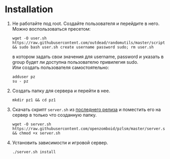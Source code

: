 # Installation
1. Не работайте под root. Создайте пользователя и перейдите в него. Можно воспользоваться пресетом:

       wget -O user.sh https://raw.githubusercontent.com/outdead/randomutils/master/scripts/user/user.sh && sudo bash user.sh create username password sudo; rm user.sh

   в котором задать свои значения для username, password и указать в group будет ли доступна пользователю привилегия sudo.  
   Или создать пользователя самостоятельно:

       adduser pz
       su - pz

2. Создать папку для сервера и перейти в нее.

       mkdir pz1 && cd pz1

3. Скачать скрипт `server.sh` из [последнего релиза](https://github.com/openzomboid/pzctl/releases/latest) и поместить его на сервер в только что созданную папку.

       wget -O server.sh https://raw.githubusercontent.com/openzomboid/pzlsm/master/server.sh && chmod +x server.sh

4. Установить зависимости и игровой сервер.

       ./server.sh install


